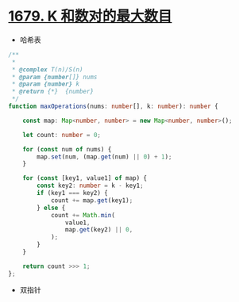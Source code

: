 
# [1679. K 和数对的最大数目](https://leetcode-cn.com/problems/max-number-of-k-sum-pairs/)

- 哈希表

```ts
/**
 *
 * @complex T(n)/S(n)
 * @param {number[]} nums
 * @param {number} k
 * @return {*}  {number}
 */
function maxOperations(nums: number[], k: number): number {

    const map: Map<number, number> = new Map<number, number>();

    let count: number = 0;

    for (const num of nums) {
        map.set(num, (map.get(num) || 0) + 1);
    }

    for (const [key1, value1] of map) {
        const key2: number = k - key1;
        if (key1 === key2) {
            count += map.get(key1);
        } else {
            count += Math.min(
                value1,
                map.get(key2) || 0,
            );
        }
    }

    return count >>> 1;
};
```

- 双指针

```ts

```

